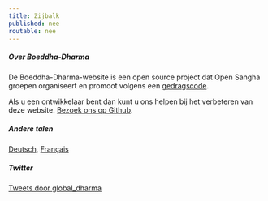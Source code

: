 ```yaml
---
title: Zijbalk
published: nee
routable: nee
---
```

##### Over Boeddha-Dharma

De Boeddha-Dharma-website is een open source project dat Open Sangha groepen organiseert en promoot volgens een [gedragscode](/code).

Als u een ontwikkelaar bent dan kunt u ons helpen bij het verbeteren van deze website. [Bezoek ons op Github](https://github.com/buddha-dharma).

##### Andere talen

<a href="/de"> Deutsch</a>, <a href="/fr"> Français</a>

##### Twitter

<a class="twitter-timeline" data-width="500" data-height="600" data-theme="light" href="https://twitter.com/global_dharma?ref_src=twsrc%5Etfw">Tweets door global_dharma</a> <script async src="//platform.twitter.com/widgets.js" charset="utf-8"></script>
